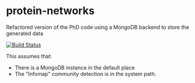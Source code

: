 # protein-networks
Refactored version of the PhD code using a MongoDB backend to store the generated data

[![Build Status](https://travis-ci.com/turingcompliant/protein-networks.svg?token=SQysmopgMsk5Ksy6iu6f&branch=master)](https://travis-ci.com/turingcompliant/protein-networks)

This assumes that:

- There is a MongoDB instance in the default place
- The "Infomap" community detection is in the system path.